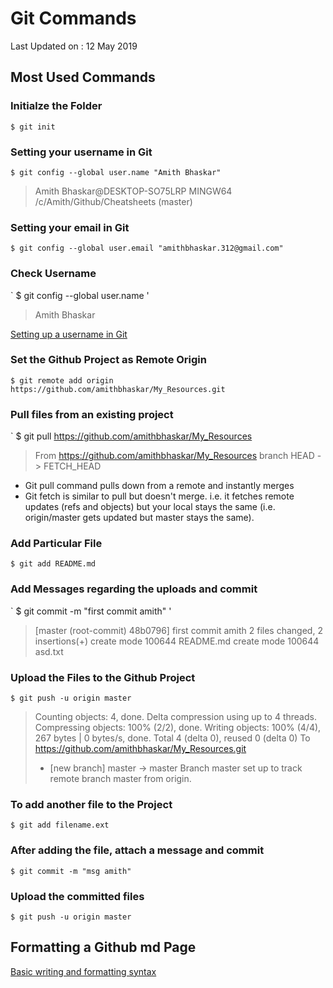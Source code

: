 # Git Commands

Last Updated on : 12 May 2019

## Most Used Commands

### Initialze the Folder
`$ git init`

### Setting your username in Git
`$ git config --global user.name "Amith Bhaskar"`
> Amith Bhaskar@DESKTOP-SO75LRP MINGW64 /c/Amith/Github/Cheatsheets (master)

### Setting your email in Git
`$ git config --global user.email "amithbhaskar.312@gmail.com"`

### Check Username
` $ git config --global user.name '
> Amith Bhaskar

[Setting up a username in Git](https://help.github.com/en/articles/setting-your-username-in-git)

### Set the Github Project as Remote Origin
`$ git remote add origin https://github.com/amithbhaskar/My_Resources.git`

### Pull files from an existing project
` $ git pull https://github.com/amithbhaskar/My_Resources
> From https://github.com/amithbhaskar/My_Resources 
> branch            HEAD       -> FETCH_HEAD

- Git pull command pulls down from a remote and instantly merges
- Git fetch is similar to pull but doesn't merge. i.e. it fetches remote updates (refs and objects) but your local stays the same (i.e. origin/master gets updated but master stays the same).

### Add Particular File
`$ git add README.md`

### Add Messages regarding the uploads and commit
` $ git commit -m "first commit amith" '
> [master (root-commit) 48b0796] first commit amith
> 2 files changed, 2 insertions(+)
> create mode 100644 README.md
> create mode 100644 asd.txt


### Upload the Files to the Github Project
` $ git push -u origin master `
> Counting objects: 4, done.
> Delta compression using up to 4 threads.
> Compressing objects: 100% (2/2), done.
> Writing objects: 100% (4/4), 267 bytes | 0 bytes/s, done.
> Total 4 (delta 0), reused 0 (delta 0)
> To https://github.com/amithbhaskar/My_Resources.git
>  * [new branch]      master -> master
> Branch master set up to track remote branch master from origin.


### To add another file to the Project
` $ git add filename.ext `

### After adding the file, attach a message and commit
` $ git commit -m "msg amith" `

### Upload the committed files
` $ git push -u origin master `

## Formatting a Github md Page
[Basic writing and formatting syntax](https://help.github.com/en/articles/basic-writing-and-formatting-syntax#quoting-code)
